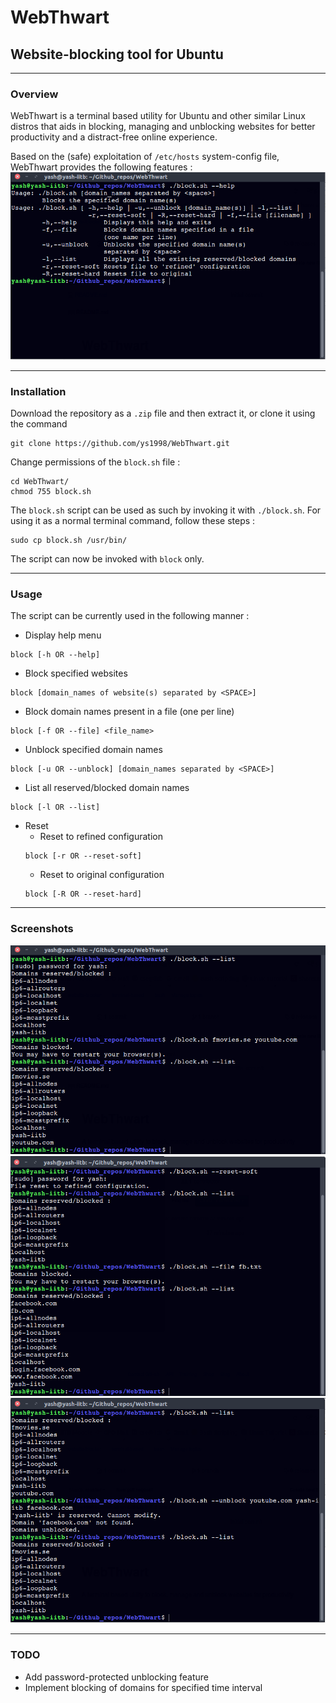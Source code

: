 # WebThwart
## Website-blocking tool for Ubuntu
* * *
### Overview
WebThwart is a terminal based utility for Ubuntu and other similar Linux distros that aids in blocking, managing and unblocking websites for better productivity and a distract-free online experience.

Based on the (safe) exploitation of `/etc/hosts` system-config file, WebThwart provides the following features :<br>
![help](images/help.png) 
* * *
### Installation
Download the repository as a `.zip` file and then extract it, or clone it using the command
``` 
git clone https://github.com/ys1998/WebThwart.git
```
Change permissions of the `block.sh` file :
```
cd WebThwart/
chmod 755 block.sh
```
The `block.sh` script can be used as such by invoking it with `./block.sh`. For using it as a normal terminal command, follow these steps :
```
sudo cp block.sh /usr/bin/
```
The script can now be invoked with `block` only.
* * *
### Usage
The script can be currently used in the following manner :
* Display help menu
``` 
block [-h OR --help]
```
* Block specified websites 
```
block [domain_names of website(s) separated by <SPACE>]
```
* Block domain names present in a file (one per line)
```
block [-f OR --file] <file_name>
```
* Unblock specified domain names
```
block [-u OR --unblock] [domain_names separated by <SPACE>]
```
* List all reserved/blocked domain names
```
block [-l OR --list]
```
* Reset 
	* Reset to refined configuration
	```
	block [-r OR --reset-soft]
	```
	* Reset to original configuration
	```
	block [-R OR --reset-hard]
	```
* * *
### Screenshots
![img1](images/ss1.png)<br>
![img1](images/ss2.png)<br>
![img1](images/ss3.png)<br>
* * *
### TODO
* Add password-protected unblocking feature
* Implement blocking of domains for specified time interval


